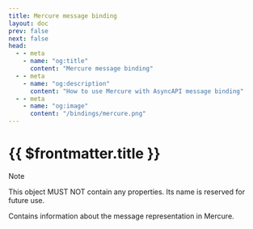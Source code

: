 ```yaml
---
title: Mercure message binding
layout: doc
prev: false
next: false
head:
  - - meta
    - name: "og:title"
      content: "Mercure message binding"
  - - meta
    - name: "og:description"
      content: "How to use Mercure with AsyncAPI message binding"
  - - meta
    - name: "og:image"
      content: "/bindings/mercure.png"
---
```


# {{ $frontmatter.title }}

> [!NOTE]
> This object MUST NOT contain any properties. Its name is reserved for future use.

Contains information about the message representation in Mercure.